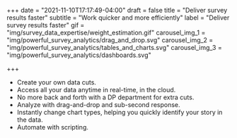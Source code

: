 +++
date = "2021-11-10T17:17:49-04:00"
draft = false
title = "Deliver survey results faster"
subtitle = "Work quicker and more efficiently"
label = "Deliver survey results faster"
gif = "img/survey_data_expertise/weight_estimation.gif"
carousel_img_1 = "img/powerful_survey_analytics/drag_and_drop.svg"
carousel_img_2 = "img/powerful_survey_analytics/tables_and_charts.svg"
carousel_img_3 = "img/powerful_survey_analytics/dashboards.svg"

+++

* Create your own data cuts.
* Access all your data anytime in real-time, in the cloud. 
* No more back and forth with a DP department for extra cuts.
* Analyze with drag-and-drop and sub-second response.
* Instantly change chart types, helping you quickly identify your story in the data.
* Automate with scripting.
